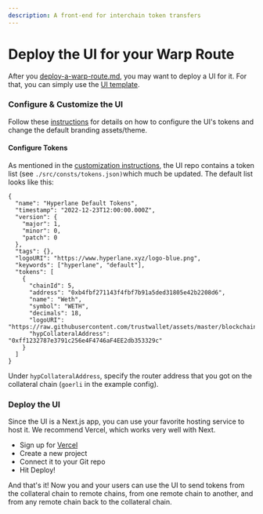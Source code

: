 ```yaml
---
description: A front-end for interchain token transfers
---
```


# Deploy the UI for your Warp Route

After you [deploy-a-warp-route.md](deploy-a-warp-route.md "mention"), you may want to deploy a UI for it. For that, you can simply use the [UI template](https://github.com/hyperlane-xyz/hyperlane-warp-ui-template).

### Configure & Customize the UI

Follow these [instructions](https://github.com/hyperlane-xyz/hyperlane-warp-ui-template/blob/main/CUSTOMIZE.md) for details on how to configure the UI's tokens and change the default branding assets/theme.

#### Configure Tokens

As mentioned in the [customization instructions](https://github.com/hyperlane-xyz/hyperlane-warp-ui-template/blob/main/CUSTOMIZE.md), the UI repo contains a token list (see `./src/consts/tokens.json)`which much be updated. The default list looks like this:

```
{
  "name": "Hyperlane Default Tokens",
  "timestamp": "2022-12-23T12:00:00.000Z",
  "version": {
    "major": 1,
    "minor": 0,
    "patch": 0
  },
  "tags": {},
  "logoURI": "https://www.hyperlane.xyz/logo-blue.png",
  "keywords": ["hyperlane", "default"],
  "tokens": [
    {
      "chainId": 5,
      "address": "0xb4fbf271143f4fbf7b91a5ded31805e42b2208d6",
      "name": "Weth",
      "symbol": "WETH",
      "decimals": 18,
      "logoURI": "https://raw.githubusercontent.com/trustwallet/assets/master/blockchains/ethereum/assets/0xC02aaA39b223FE8D0A0e5C4F27eAD9083C756Cc2/logo.png",
      "hypCollateralAddress": "0xff1232787e3791c256e4F4746aF4EE2db353329c"
    }
  ]
}
```

Under `hypCollateralAddress`, specify the router address that you got on the collateral chain (`goerli` in the example config).

### Deploy the UI

Since the UI is a Next.js app, you can use your favorite hosting service to host it. We recommend Vercel, which works very well with Next.

* Sign up for [Vercel](https://vercel.com/)
* Create a new project
* Connect it to your Git repo
* Hit Deploy!

And that's it! Now you and your users can use the UI to send tokens from the collateral chain to remote chains, from one remote chain to another, and from any remote chain back to the collateral chain.

